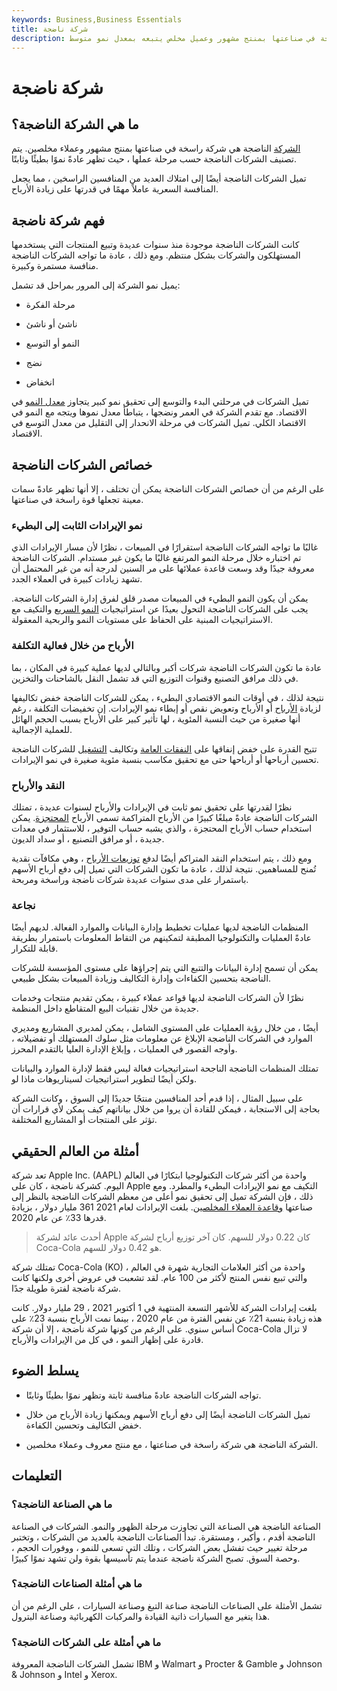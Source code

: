 ```yaml
---
keywords: Business,Business Essentials
title: شركة ناضجة
description: الشركة الناضجة هي شركة راسخة في صناعتها بمنتج مشهور وعميل مخلص يتبعه بمعدل نمو متوسط.
---
```


# شركة ناضجة
## ما هي الشركة الناضجة؟

[الشركة](/firm) الناضجة هي شركة راسخة في صناعتها بمنتج مشهور وعملاء مخلصين. يتم تصنيف الشركات الناضجة حسب مرحلة عملها ، حيث تظهر عادةً نموًا بطيئًا وثابتًا.

تميل الشركات الناضجة أيضًا إلى امتلاك العديد من المنافسين الراسخين ، مما يجعل المنافسة السعرية عاملاً مهمًا في قدرتها على زيادة الأرباح.

## فهم شركة ناضجة

كانت الشركات الناضجة موجودة منذ سنوات عديدة وتبيع المنتجات التي يستخدمها المستهلكون والشركات بشكل منتظم. ومع ذلك ، عادة ما تواجه الشركات الناضجة منافسة مستمرة وكبيرة.

يميل نمو الشركة إلى المرور بمراحل قد تشمل:

- مرحلة الفكرة

- ناشئ أو ناشئ

- النمو أو التوسع

- نضج

- انخفاض

تميل الشركات في مرحلتي البدء والتوسع إلى تحقيق نمو كبير يتجاوز [معدل النمو](/growthrates) في الاقتصاد. مع تقدم الشركة في العمر ونضجها ، يتباطأ معدل نموها ويتجه مع النمو في الاقتصاد الكلي. تميل الشركات في مرحلة الانحدار إلى التقليل من معدل التوسع في الاقتصاد.

## خصائص الشركات الناضجة

على الرغم من أن خصائص الشركات الناضجة يمكن أن تختلف ، إلا أنها تظهر عادةً سمات معينة تجعلها قوة راسخة في صناعتها.

### نمو الإيرادات الثابت إلى البطيء

غالبًا ما تواجه الشركات الناضجة استقرارًا في المبيعات ، نظرًا لأن مسار الإيرادات الذي تم اختباره خلال مرحلة النمو المرتفع غالبًا ما يكون غير مستدام. الشركات الناضجة معروفة جيدًا وقد وسعت قاعدة عملائها على مر السنين لدرجة أنه من غير المحتمل أن تشهد زيادات كبيرة في العملاء الجدد.

يمكن أن يكون النمو البطيء في المبيعات مصدر قلق لفرق إدارة الشركات الناضجة. يجب على الشركات الناضجة التحول بعيدًا عن استراتيجيات [النمو السريع](/growth-firm) والتكيف مع الاستراتيجيات المبنية على الحفاظ على مستويات النمو والربحية المعقولة.

### الأرباح من خلال فعالية التكلفة

عادة ما تكون الشركات الناضجة شركات أكبر وبالتالي لديها عملية كبيرة في المكان ، بما في ذلك مرافق التصنيع وقنوات التوزيع التي قد تشمل النقل بالشاحنات والتخزين.

نتيجة لذلك ، في أوقات النمو الاقتصادي البطيء ، يمكن للشركات الناضجة خفض تكاليفها لزيادة [الأرباح](/earnings) أو الأرباح وتعويض نقص أو إبطاء نمو الإيرادات. إن تخفيضات التكلفة ، رغم أنها صغيرة من حيث النسبة المئوية ، لها تأثير كبير على الأرباح بسبب الحجم الهائل للعملية الإجمالية.

تتيح القدرة على خفض إنفاقها على [النفقات العامة](/overhead) وتكاليف [التشغيل](/operating-cost) للشركات الناضجة تحسين أرباحها أو أرباحها حتى مع تحقيق مكاسب بنسبة مئوية صغيرة في نمو الإيرادات.

### النقد والأرباح

نظرًا لقدرتها على تحقيق نمو ثابت في الإيرادات والأرباح لسنوات عديدة ، تمتلك الشركات الناضجة عادةً مبلغًا كبيرًا من الأرباح المتراكمة تسمى الأرباح [المحتجزة](/retainedearnings). يمكن استخدام حساب الأرباح المحتجزة ، والذي يشبه حساب التوفير ، للاستثمار في معدات جديدة ، أو مرافق التصنيع ، أو سداد الديون.

ومع ذلك ، يتم استخدام النقد المتراكم أيضًا لدفع [توزيعات الأرباح](/dividend) ، وهي مكافآت نقدية تُمنح للمساهمين. نتيجة لذلك ، عادة ما تكون الشركات التي تميل إلى دفع أرباح الأسهم باستمرار على مدى سنوات عديدة شركات ناضجة وراسخة ومربحة.

### نجاعة

المنظمات الناضجة لديها عمليات تخطيط وإدارة البيانات والموارد الفعالة. لديهم أيضًا عادةً العمليات والتكنولوجيا المطبقة لتمكينهم من التقاط المعلومات باستمرار بطريقة قابلة للتكرار.

يمكن أن تسمح إدارة البيانات والتتبع التي يتم إجراؤها على مستوى المؤسسة للشركات الناضجة بتحسين الكفاءات وإدارة التكاليف وزيادة المبيعات بشكل طبيعي.

نظرًا لأن الشركات الناضجة لديها قواعد عملاء كبيرة ، يمكن تقديم منتجات وخدمات جديدة من خلال تقنيات البيع المتقاطع داخل المنظمة.

أيضًا ، من خلال رؤية العمليات على المستوى الشامل ، يمكن لمديري المشاريع ومديري الموارد في الشركات الناضجة الإبلاغ عن معلومات مثل سلوك المستهلك أو تفضيلاته ، وأوجه القصور في العمليات ، وإبلاغ الإدارة العليا بالتقدم المحرز.

تمتلك المنظمات الناضجة الناجحة استراتيجيات فعالة ليس فقط لإدارة الموارد والبيانات ولكن أيضًا لتطوير استراتيجيات لسيناريوهات ماذا لو.

على سبيل المثال ، إذا قدم أحد المنافسين منتجًا جديدًا إلى السوق ، وكانت الشركة بحاجة إلى الاستجابة ، فيمكن للقادة أن يروا من خلال بياناتهم كيف يمكن لأي قرارات أن تؤثر على المنتجات أو المشاريع المختلفة.

## أمثلة من العالم الحقيقي

تعد شركة Apple Inc. (AAPL) واحدة من أكثر شركات التكنولوجيا ابتكارًا في العالم اليوم. كشركة ناضجة ، كان على Apple التكيف مع نمو الإيرادات البطيء والمطرد. ومع ذلك ، فإن الشركة تميل إلى تحقيق نمو أعلى من معظم الشركات الناضجة بالنظر إلى صناعتها [وقاعدة العملاء المخلصين](/client-base). بلغت الإيرادات لعام 2021 361 مليار دولار ، بزيادة قدرها 33٪ عن عام 2020.

> أحدث عائد لشركة Apple كان 0.22 دولار للسهم. كان آخر توزيع أرباح لشركة Coca-Cola هو 0.42 دولار للسهم.

>

تمتلك شركة Coca-Cola (KO) واحدة من أكثر العلامات التجارية شهرة في العالم ، والتي تبيع نفس المنتج لأكثر من 100 عام. لقد تشعبت في عروض أخرى ولكنها كانت شركة ناضجة لفترة طويلة جدًا.

بلغت إيرادات الشركة للأشهر التسعة المنتهية في 1 أكتوبر 2021 ، 29 مليار دولار. كانت هذه زيادة بنسبة 21٪ عن نفس الفترة من عام 2020 ، بينما نمت الأرباح بنسبة 23٪ على أساس سنوي. على الرغم من كونها شركة ناضجة ، إلا أن شركة Coca-Cola لا تزال قادرة على إظهار النمو ، في كل من الإيرادات والأرباح.

## يسلط الضوء

- تواجه الشركات الناضجة عادةً منافسة ثابتة وتظهر نموًا بطيئًا وثابتًا.

- تميل الشركات الناضجة أيضًا إلى دفع أرباح الأسهم ويمكنها زيادة الأرباح من خلال خفض التكاليف وتحسين الكفاءة.

- الشركة الناضجة هي شركة راسخة في صناعتها ، مع منتج معروف وعملاء مخلصين.

## التعليمات

### ما هي الصناعة الناضجة؟

الصناعة الناضجة هي الصناعة التي تجاوزت مرحلة الظهور والنمو. الشركات في الصناعة الناضجة أقدم ، وأكبر ، ومستقرة. تبدأ الصناعات الناضجة بالعديد من الشركات ، وتختبر مرحلة تغيير حيث تفشل بعض الشركات ، وتلك التي تسعى للنمو ، ووفورات الحجم ، وحصة السوق. تصبح الشركة ناضجة عندما يتم تأسيسها بقوة ولن تشهد نموًا كبيرًا.

### ما هي أمثلة الصناعات الناضجة؟

تشمل الأمثلة على الصناعات الناضجة صناعة التبغ وصناعة السيارات ، على الرغم من أن هذا يتغير مع السيارات ذاتية القيادة والمركبات الكهربائية وصناعة البترول.

### ما هي أمثلة على الشركات الناضجة؟

تشمل الشركات الناضجة المعروفة IBM و Walmart و Procter & Gamble و Johnson & Johnson و Intel و Xerox.

